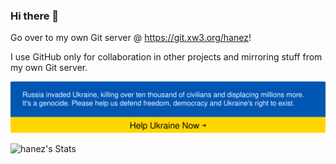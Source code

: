 ### Hi there 👋

Go over to my own Git server @ https://git.xw3.org/hanez! 

I use GitHub only for collaboration in other projects and mirroring stuff from my own Git server.

[![Stand With Ukraine](https://raw.githubusercontent.com/vshymanskyy/StandWithUkraine/main/banner2-direct.svg)](https://vshymanskyy.github.io/StandWithUkraine)

![hanez's Stats](https://github-readme-stats.vercel.app/api?username=hanez&theme=nord&show_icons=true&hide_border=false&count_private=false)

<!--
[![hanez's GitHub stats](https://github-readme-stats.vercel.app/api?username=hanez&show_icons=true&hide_title=false&include_all_commits=true&count_private=true)](#)

![hanez's Streak](https://github-readme-streak-stats.herokuapp.com/?user=hanez&theme=nord&hide_border=false)

![hanez's Top Languages](https://github-readme-stats.vercel.app/api/top-langs/?username=hanez&theme=nord&show_icons=true&hide_border=false&layout=compact)

https://gh-stats-gen.vercel.app/
https://stackoverflow.com/questions/34516592/embed-github-contributions-graph-in-website
https://github.com/Bloggify/github-calendar
https://dev.to/anuraghazra/dynamically-generated-github-stats-for-your-profile-readme-o4g
https://www.jasongaylord.com/blog/2020/10/28/implementing-github-readme-statistics


**hanez/hanez** is a ✨ _special_ ✨ repository because its `README.md` (this file) appears on your GitHub profile.

Here are some ideas to get you started:

- 🔭 I’m currently working on ...
- 🌱 I’m currently learning ...
- 👯 I’m looking to collaborate on ...
- 🤔 I’m looking for help with ...
- 💬 Ask me about ...
- 📫 How to reach me: ...
- 😄 Pronouns: ...
- ⚡ Fun fact: ...
-->
